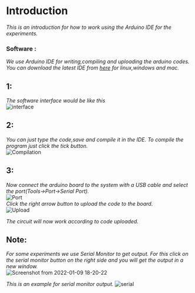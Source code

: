 # Introduction
_This is an introduction for how to work using the Arduino IDE for the experiments._
### Software :
_We use Arduino IDE for writing,compiling and uploading the arduino codes. You can download the latest IDE from [here](https://www.arduino.cc/en/software) for linux,windows and mac._   
## 1:
_The software interface would be like this_   
![interface](https://user-images.githubusercontent.com/86108610/148682385-360abc84-7c36-4309-ac6c-0f0632508f42.png)    

## 2:
_You can just type the code,save and compile it in the IDE. To compile the program just click the tick button._   
![Compilation](https://user-images.githubusercontent.com/86108610/148682544-972f7432-8e17-4a76-84eb-815d478e7e47.png)
 
## 3:
_Now connect the arduino board to the system with a USB cable and select the port(Tools->Port->Serial Port)._      
![Port](https://user-images.githubusercontent.com/86108610/148682719-672d6d19-cfe0-4d5f-8c9c-566923f2b1b3.png)   
_Click the right arrow button to upload the code to the board._   
![Upload](https://user-images.githubusercontent.com/86108610/148682738-77d59bc9-15c8-401c-80b0-c0742fa93ffe.png)

_The circuit will now work according to code uploaded._   

## Note:
_For some experiments we use Serial Monitor to get output. For this click on the serial monitor button on the right side and you will get the output in a new window._   
![Screenshot from 2022-01-09 18-20-22](https://user-images.githubusercontent.com/86108610/148682904-a60fc139-2f8e-4879-b0eb-a1ec5703dda0.png)


_This is an example for serial monitor output._
![serial](https://user-images.githubusercontent.com/86108610/148682940-97e35258-0b74-4b77-abad-007afc668275.png)   


